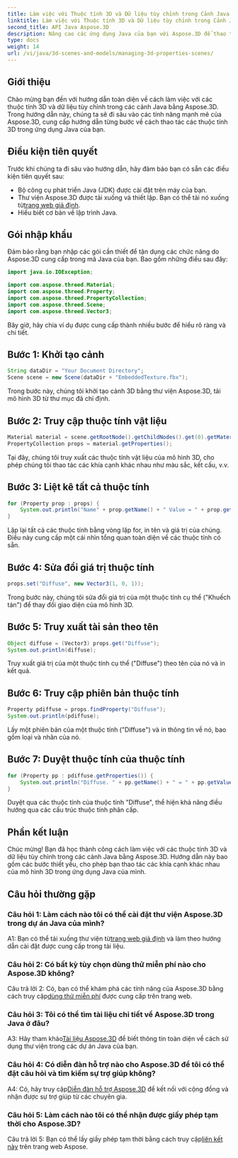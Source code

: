 ```yaml
---
title: Làm việc với Thuộc tính 3D và Dữ liệu tùy chỉnh trong Cảnh Java bằng Aspose.3D
linktitle: Làm việc với Thuộc tính 3D và Dữ liệu tùy chỉnh trong Cảnh Java bằng Aspose.3D
second_title: API Java Aspose.3D
description: Nâng cao các ứng dụng Java của bạn với Aspose.3D để thao tác thuộc tính 3D liền mạch. Thực hiện theo hướng dẫn của chúng tôi để được hướng dẫn từng bước.
type: docs
weight: 14
url: /vi/java/3d-scenes-and-models/managing-3d-properties-scenes/
---
```

## Giới thiệu

Chào mừng bạn đến với hướng dẫn toàn diện về cách làm việc với các thuộc tính 3D và dữ liệu tùy chỉnh trong các cảnh Java bằng Aspose.3D. Trong hướng dẫn này, chúng ta sẽ đi sâu vào các tính năng mạnh mẽ của Aspose.3D, cung cấp hướng dẫn từng bước về cách thao tác các thuộc tính 3D trong ứng dụng Java của bạn.

## Điều kiện tiên quyết

Trước khi chúng ta đi sâu vào hướng dẫn, hãy đảm bảo bạn có sẵn các điều kiện tiên quyết sau:

- Bộ công cụ phát triển Java (JDK) được cài đặt trên máy của bạn.
-  Thư viện Aspose.3D được tải xuống và thiết lập. Bạn có thể tải nó xuống từ[trang web giả định](https://releases.aspose.com/3d/java/).
- Hiểu biết cơ bản về lập trình Java.

## Gói nhập khẩu

Đảm bảo rằng bạn nhập các gói cần thiết để tận dụng các chức năng do Aspose.3D cung cấp trong mã Java của bạn. Bao gồm những điều sau đây:

```java
import java.io.IOException;

import com.aspose.threed.Material;
import com.aspose.threed.Property;
import com.aspose.threed.PropertyCollection;
import com.aspose.threed.Scene;
import com.aspose.threed.Vector3;
```

Bây giờ, hãy chia ví dụ được cung cấp thành nhiều bước để hiểu rõ ràng và chi tiết.

## Bước 1: Khởi tạo cảnh

```java
String dataDir = "Your Document Directory";
Scene scene = new Scene(dataDir + "EmbeddedTexture.fbx");
```

Trong bước này, chúng tôi khởi tạo cảnh 3D bằng thư viện Aspose.3D, tải mô hình 3D từ thư mục đã chỉ định.

## Bước 2: Truy cập thuộc tính vật liệu

```java
Material material = scene.getRootNode().getChildNodes().get(0).getMaterial();
PropertyCollection props = material.getProperties();
```

Tại đây, chúng tôi truy xuất các thuộc tính vật liệu của mô hình 3D, cho phép chúng tôi thao tác các khía cạnh khác nhau như màu sắc, kết cấu, v.v.

## Bước 3: Liệt kê tất cả thuộc tính

```java
for (Property prop : props) {
    System.out.println("Name" + prop.getName() + " Value = " + prop.getValue());
}
```

Lặp lại tất cả các thuộc tính bằng vòng lặp for, in tên và giá trị của chúng. Điều này cung cấp một cái nhìn tổng quan toàn diện về các thuộc tính có sẵn.

## Bước 4: Sửa đổi giá trị thuộc tính

```java
props.set("Diffuse", new Vector3(1, 0, 1));
```

Trong bước này, chúng tôi sửa đổi giá trị của một thuộc tính cụ thể ("Khuếch tán") để thay đổi giao diện của mô hình 3D.

## Bước 5: Truy xuất tài sản theo tên

```java
Object diffuse = (Vector3) props.get("Diffuse");
System.out.println(diffuse);
```

Truy xuất giá trị của một thuộc tính cụ thể ("Diffuse") theo tên của nó và in kết quả.

## Bước 6: Truy cập phiên bản thuộc tính

```java
Property pdiffuse = props.findProperty("Diffuse");
System.out.println(pdiffuse);
```

Lấy một phiên bản của một thuộc tính ("Diffuse") và in thông tin về nó, bao gồm loại và nhãn của nó.

## Bước 7: Duyệt thuộc tính của thuộc tính

```java
for (Property pp : pdiffuse.getProperties()) {
    System.out.println("Diffuse. " + pp.getName() + " = " + pp.getValue());
}
```

Duyệt qua các thuộc tính của thuộc tính "Diffuse", thể hiện khả năng điều hướng qua các cấu trúc thuộc tính phân cấp.

## Phần kết luận

Chúc mừng! Bạn đã học thành công cách làm việc với các thuộc tính 3D và dữ liệu tùy chỉnh trong các cảnh Java bằng Aspose.3D. Hướng dẫn này bao gồm các bước thiết yếu, cho phép bạn thao tác các khía cạnh khác nhau của mô hình 3D trong ứng dụng Java của mình.

## Câu hỏi thường gặp

### Câu hỏi 1: Làm cách nào tôi có thể cài đặt thư viện Aspose.3D trong dự án Java của mình?

 A1: Bạn có thể tải xuống thư viện từ[trang web giả định](https://releases.aspose.com/3d/java/) và làm theo hướng dẫn cài đặt được cung cấp trong tài liệu.

### Câu hỏi 2: Có bất kỳ tùy chọn dùng thử miễn phí nào cho Aspose.3D không?

 Câu trả lời 2: Có, bạn có thể khám phá các tính năng của Aspose.3D bằng cách truy cập[dùng thử miễn phí](https://releases.aspose.com/) được cung cấp trên trang web.

### Câu hỏi 3: Tôi có thể tìm tài liệu chi tiết về Aspose.3D trong Java ở đâu?

 A3: Hãy tham khảo[Tài liệu Aspose.3D](https://reference.aspose.com/3d/java/) để biết thông tin toàn diện về cách sử dụng thư viện trong các dự án Java của bạn.

### Câu hỏi 4: Có diễn đàn hỗ trợ nào cho Aspose.3D để tôi có thể đặt câu hỏi và tìm kiếm sự trợ giúp không?

A4: Có, hãy truy cập[Diễn đàn hỗ trợ Aspose.3D](https://forum.aspose.com/c/3d/18) để kết nối với cộng đồng và nhận được sự trợ giúp từ các chuyên gia.

### Câu hỏi 5: Làm cách nào tôi có thể nhận được giấy phép tạm thời cho Aspose.3D?

 Câu trả lời 5: Bạn có thể lấy giấy phép tạm thời bằng cách truy cập[liên kết này](https://purchase.aspose.com/temporary-license/) trên trang web Aspose.